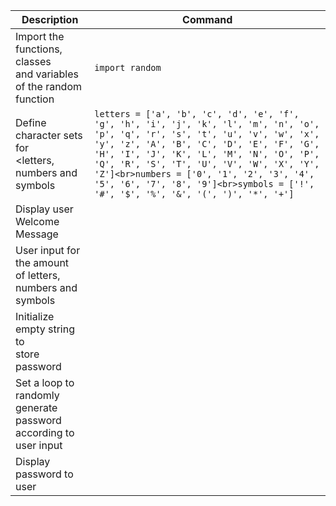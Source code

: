 
| Description | Command |
| --- | --- |
| Import the functions, classes <br>and variables of the random function | `import random` |
| Define character sets for <br><letters, numbers and symbols</br> | `letters = ['a', 'b', 'c', 'd', 'e', 'f', 'g', 'h', 'i', 'j', 'k', 'l', 'm', 'n', 'o', 'p', 'q', 'r', 's', 't', 'u', 'v', 'w', 'x', 'y', 'z', 'A', 'B', 'C', 'D', 'E', 'F', 'G', 'H', 'I', 'J', 'K', 'L', 'M', 'N', 'O', 'P', 'Q', 'R', 'S', 'T', 'U', 'V', 'W', 'X', 'Y', 'Z']<br>numbers = ['0', '1', '2', '3', '4', '5', '6', '7', '8', '9']<br>symbols = ['!', '#', '$', '%', '&', '(', ')', '*', '+']`</br> |
| Display user Welcome Message | |
| User input for the amount <br>of letters, numbers and symbols</br> | | 
| Initialize empty string to <br>store password</br> | |
| Set a loop to randomly generate password <br>according to user input</br> | |
| Display password to user | 
